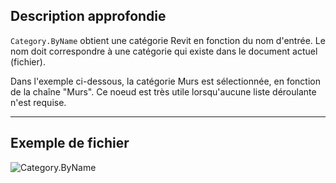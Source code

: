 ## Description approfondie
`Category.ByName` obtient une catégorie Revit en fonction du nom d'entrée. Le nom doit correspondre à une catégorie qui existe dans le document actuel (fichier).

Dans l'exemple ci-dessous, la catégorie Murs est sélectionnée, en fonction de la chaîne "Murs". Ce noeud est très utile lorsqu'aucune liste déroulante n'est requise.
___
## Exemple de fichier

![Category.ByName](./Revit.Elements.Category.ByName_img.jpg)
